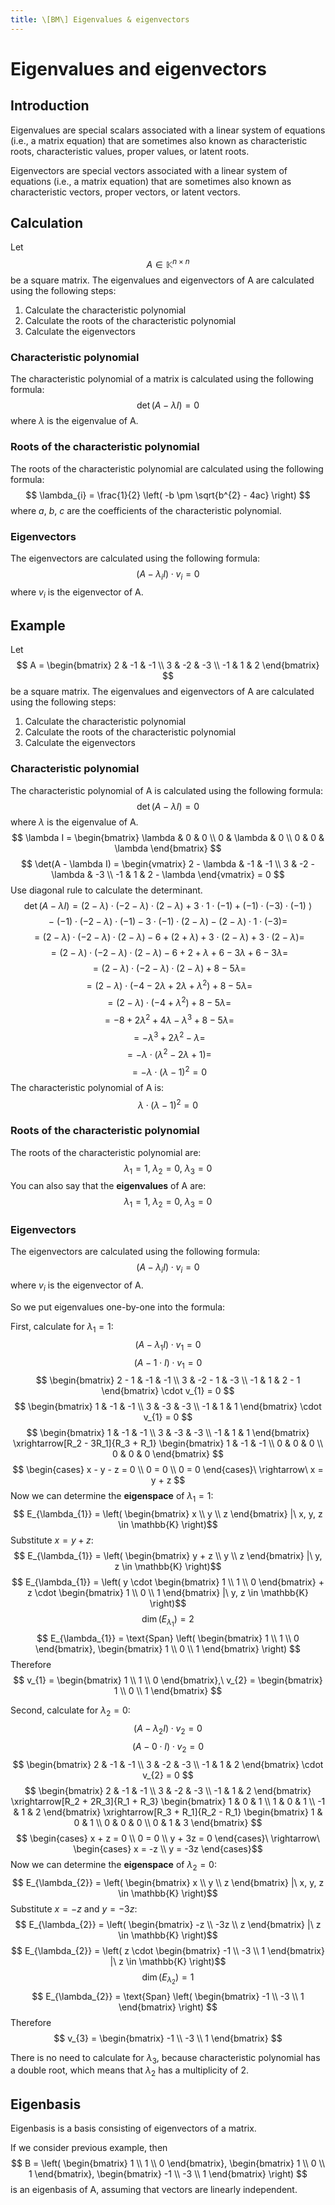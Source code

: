 ```yaml
---
title: \[BM\] Eigenvalues & eigenvectors
---
```


# Eigenvalues and eigenvectors

## Introduction
Eigenvalues are special scalars associated with a linear system of equations (i.e., a matrix equation) that are sometimes also known as characteristic roots, characteristic values, proper values, or latent roots.

Eigenvectors are special vectors associated with a linear system of equations (i.e., a matrix equation) that are sometimes also known as characteristic vectors, proper vectors, or latent vectors.

## Calculation
Let
$$ A \in \mathbb{K}^{n \times n} $$
be a square matrix. The eigenvalues and eigenvectors of A are calculated using the following steps:

1. Calculate the characteristic polynomial
2. Calculate the roots of the characteristic polynomial
3. Calculate the eigenvectors

### Characteristic polynomial
The characteristic polynomial of a matrix is calculated using the following formula:
$$ \det(A - \lambda I) = 0 $$
where
$\lambda$
is the eigenvalue of A.

### Roots of the characteristic polynomial
The roots of the characteristic polynomial are calculated using the following formula:
$$ \lambda_{i} = \frac{1}{2} \left( -b \pm \sqrt{b^{2} - 4ac} \right) $$
where
$a$, $b$, $c$
are the coefficients of the characteristic polynomial.

### Eigenvectors
The eigenvectors are calculated using the following formula:
$$ (A - \lambda_{i} I) \cdot v_{i} = 0 $$
where
$v_{i}$
is the eigenvector of A.

## Example
Let
$$ A = \begin{bmatrix}
    2 & -1 & -1 \\
    3 & -2 & -3 \\
    -1 & 1 & 2
\end{bmatrix} $$
be a square matrix. The eigenvalues and eigenvectors of A are calculated using the following steps:

1. Calculate the characteristic polynomial
2. Calculate the roots of the characteristic polynomial
3. Calculate the eigenvectors

### Characteristic polynomial
The characteristic polynomial of A is calculated using the following formula:
$$ \det(A - \lambda I) = 0 $$
where
$\lambda$
is the eigenvalue of A.
$$ \lambda I = \begin{bmatrix}
    \lambda & 0 & 0 \\
    0 & \lambda & 0 \\
    0 & 0 & \lambda
\end{bmatrix} $$
$$ \det(A - \lambda I) = \begin{vmatrix}
    2 - \lambda & -1 & -1 \\
    3 & -2 - \lambda & -3 \\
    -1 & 1 & 2 - \lambda
\end{vmatrix} = 0 $$
Use diagonal rule to calculate the determinant.
$$ \det(A - \lambda I) = (2 - \lambda) \cdot (-2 - \lambda) \cdot (2 - \lambda) + 3 \cdot 1 \cdot (-1) + (-1) \cdot (-3) \cdot (-1)\ \rangle$$
$$-\ (-1) \cdot (-2 - \lambda) \cdot (-1) - 3 \cdot (-1) \cdot (2 - \lambda) - (2 - \lambda) \cdot 1 \cdot (-3) = $$
$$ = (2 - \lambda) \cdot (-2 - \lambda) \cdot (2 - \lambda) - 6 + (2 + \lambda) + 3 \cdot (2 - \lambda) + 3 \cdot (2 - \lambda) = $$
$$ = (2 - \lambda) \cdot (-2 - \lambda) \cdot (2 - \lambda) - 6 + 2 + \lambda + 6 - 3\lambda + 6 - 3\lambda = $$
$$ = (2 - \lambda) \cdot (-2 - \lambda) \cdot (2 - \lambda) + 8 - 5\lambda = $$
$$ = (2 - \lambda) \cdot (-4 - 2\lambda + 2\lambda + \lambda^{2}) + 8 - 5\lambda = $$
$$ = (2 - \lambda) \cdot (-4 + \lambda^{2}) + 8 - 5\lambda = $$
$$ = -8 + 2\lambda^{2} + 4\lambda - \lambda^{3} + 8 - 5\lambda = $$
$$ = -\lambda^{3} + 2\lambda^{2} - \lambda = $$
$$ = -\lambda \cdot (\lambda^{2} - 2\lambda + 1) = $$
$$ = -\lambda \cdot (\lambda - 1)^{2} = 0 $$
The characteristic polynomial of A is:
$$ \lambda \cdot (\lambda - 1)^{2} = 0 $$
### Roots of the characteristic polynomial
The roots of the characteristic polynomial are:
$$ \lambda_{1} = 1,\ \lambda_{2} = 0,\ \lambda_{3} = 0 $$
You can also say that the **eigenvalues** of A are:
$$ \lambda_{1} = 1,\ \lambda_{2} = 0,\ \lambda_{3} = 0 $$

### Eigenvectors
The eigenvectors are calculated using the following formula:
$$ (A - \lambda_{i} I) \cdot v_{i} = 0 $$
where
$v_{i}$
is the eigenvector of A.

So we put eigenvalues one-by-one into the formula:

First, calculate for
$\lambda_{1} = 1$:
$$ (A - \lambda_{1} I) \cdot v_{1} = 0 $$
$$ (A - 1 \cdot I) \cdot v_{1} = 0 $$
$$ \begin{bmatrix}
    2 - 1 & -1 & -1 \\
    3 & -2 - 1 & -3 \\
    -1 & 1 & 2 - 1
\end{bmatrix} \cdot v_{1} = 0 $$
$$ \begin{bmatrix}
    1 & -1 & -1 \\
    3 & -3 & -3 \\
    -1 & 1 & 1
\end{bmatrix} \cdot v_{1} = 0 $$
$$ \begin{bmatrix}
    1 & -1 & -1 \\
    3 & -3 & -3 \\
    -1 & 1 & 1
\end{bmatrix} \xrightarrow[R_2 - 3R_1]{R_3 + R_1} \begin{bmatrix}
    1 & -1 & -1 \\
    0 & 0 & 0 \\
    0 & 0 & 0
\end{bmatrix} $$
$$ \begin{cases}
    x - y - z = 0 \\
    0 = 0 \\
    0 = 0
\end{cases}\ \rightarrow\ x = y + z $$
Now we can determine the **eigenspace** of
$\lambda_{1} = 1$:
$$ E_{\lambda_{1}} = \left( \begin{bmatrix}
    x \\
    y \\
    z
\end{bmatrix}  |\ x, y, z \in \mathbb{K} \right)$$
Substitute
$x = y + z$:
$$ E_{\lambda_{1}} = \left( \begin{bmatrix}
    y + z \\
    y \\
    z
\end{bmatrix}  |\ y, z \in \mathbb{K} \right)$$
$$ E_{\lambda_{1}} = \left( y \cdot \begin{bmatrix}
    1 \\
    1 \\
    0
\end{bmatrix} + z \cdot \begin{bmatrix}
    1 \\
    0 \\
    1
\end{bmatrix} |\ y, z \in \mathbb{K} \right)$$
$$ \dim(E_{\lambda_{1}}) = 2 $$
$$ E_{\lambda_{1}} = \text{Span} \left( \begin{bmatrix}
    1 \\
    1 \\
    0
\end{bmatrix}, \begin{bmatrix}
    1 \\
    0 \\
    1
\end{bmatrix} \right) $$
Therefore
$$ v_{1} = \begin{bmatrix}
    1 \\
    1 \\
    0
\end{bmatrix},\ v_{2} = \begin{bmatrix}
    1 \\
    0 \\
    1
\end{bmatrix} $$


Second, calculate for
$\lambda_{2} = 0$:
$$ (A - \lambda_{2} I) \cdot v_{2} = 0 $$
$$ (A - 0 \cdot I) \cdot v_{2} = 0 $$
$$ \begin{bmatrix}
    2 & -1 & -1 \\
    3 & -2 & -3 \\
    -1 & 1 & 2
\end{bmatrix} \cdot v_{2} = 0 $$
$$ \begin{bmatrix}
    2 & -1 & -1 \\
    3 & -2 & -3 \\
    -1 & 1 & 2
\end{bmatrix} \xrightarrow[R_2 + 2R_3]{R_1 + R_3} \begin{bmatrix}
    1 & 0 & 1 \\
    1 & 0 & 1 \\
    -1 & 1 & 2
\end{bmatrix} \xrightarrow[R_3 + R_1]{R_2 - R_1} \begin{bmatrix}
    1 & 0 & 1 \\
    0 & 0 & 0 \\
    0 & 1 & 3
\end{bmatrix} $$
$$ \begin{cases}
    x + z = 0 \\
    0 = 0 \\
    y + 3z = 0
\end{cases}\ \rightarrow\ \begin{cases}
    x = -z \\
    y = -3z
\end{cases}$$
Now we can determine the **eigenspace** of
$\lambda_{2} = 0$:
$$ E_{\lambda_{2}} = \left( \begin{bmatrix}
    x \\
    y \\
    z
\end{bmatrix}  |\ x, y, z \in \mathbb{K} \right)$$
Substitute
$x = -z$ and $y = -3z$:
$$ E_{\lambda_{2}} = \left( \begin{bmatrix}
    -z \\
    -3z \\
    z
\end{bmatrix}  |\ z \in \mathbb{K} \right)$$
$$ E_{\lambda_{2}} = \left( z \cdot \begin{bmatrix}
    -1 \\
    -3 \\
    1
\end{bmatrix} |\ z \in \mathbb{K} \right)$$
$$ \dim(E_{\lambda_{2}}) = 1 $$
$$ E_{\lambda_{2}} = \text{Span} \left( \begin{bmatrix}
    -1 \\
    -3 \\
    1
\end{bmatrix} \right) $$
Therefore
$$ v_{3} = \begin{bmatrix}
    -1 \\
    -3 \\
    1
\end{bmatrix} $$

There is no need to calculate for
$\lambda_{3}$,
because characteristic polynomial has a double root, which means that
$\lambda_{2}$
has a multiplicity of 2.

## Eigenbasis
Eigenbasis is a basis consisting of eigenvectors of a matrix.

If we consider previous example, then
$$ B = \left( \begin{bmatrix}
    1 \\
    1 \\
    0
\end{bmatrix}, \begin{bmatrix}
    1 \\
    0 \\
    1
\end{bmatrix}, \begin{bmatrix}
    -1 \\
    -3 \\
    1
\end{bmatrix} \right) $$
is an eigenbasis of A, assuming that vectors are linearly independent.
